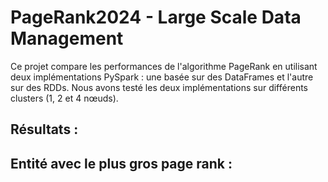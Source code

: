 # PageRank2024 - Large Scale Data Management
Ce projet compare les performances de l'algorithme PageRank en utilisant deux implémentations PySpark :
une basée sur des DataFrames et l'autre sur des RDDs. Nous avons testé les deux implémentations sur différents clusters (1, 2 et 4 nœuds).

## Résultats :


## Entité avec le plus gros page rank :
